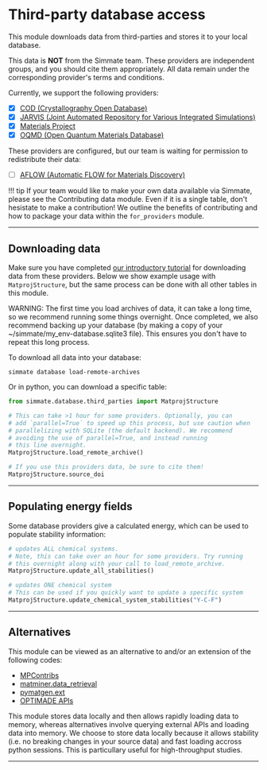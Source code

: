 
# Third-party database access

This module downloads data from third-parties and stores it to your local database.

This data is **NOT** from the Simmate team. These providers are independent groups, and you should cite them appropriately. All data remain under the corresponding provider's terms and conditions.

Currently, we support the following providers:

- [x] [COD (Crystallography Open Database)](http://www.crystallography.net/cod/)
- [x] [JARVIS (Joint Automated Repository for Various Integrated Simulations)](https://jarvis.nist.gov/)
- [x] [Materials Project](https://materialsproject.org/)
- [x] [OQMD (Open Quantum Materials Database)](http://oqmd.org/)

These providers are configured, but our team is waiting for permission to redistribute their data:

- [ ] [AFLOW (Automatic FLOW for Materials Discovery)](http://www.aflowlib.org/)

!!! tip
    If your team would like to make your own data available via Simmate, please see the Contributing data module. Even if it is a single table, don't hesistate to make a contribution! We outline the benefits of contributing and how to package your data within the `for_providers` module.

----------------------------------------------------------------------

## Downloading data

Make sure you have completed [our introductory tutorial](/getting_started/access_the_database/access_thirdparty_data/) for downloading data from these providers. Below we show example usage with `MatprojStructure`, but the same process can be done with all other tables in this module.

WARNING: The first time you load archives of data, it can take a long time, so we recommend running some things overnight. Once completed, we also recommend backing up your database (by making a copy of your ~/simmate/my_env-database.sqlite3 file). This ensures you don't have to repeat this long process.

To download all data into your database:

```shell
simmate database load-remote-archives
```

Or in python, you can download a specific table:

``` python
from simmate.database.third_parties import MatprojStructure

# This can take >1 hour for some providers. Optionally, you can
# add `parallel=True` to speed up this process, but use caution when 
# parallelizing with SQLite (the default backend). We recommend 
# avoiding the use of parallel=True, and instead running
# this line overnight.
MatprojStructure.load_remote_archive()

# If you use this providers data, be sure to cite them!
MatprojStructure.source_doi
```

----------------------------------------------------------------------

## Populating energy fields

Some database providers give a calculated energy, which can be used to populate stability information:

``` python
# updates ALL chemical systems.
# Note, this can take over an hour for some providers. Try running 
# this overnight along with your call to load_remote_archive.
MatprojStructure.update_all_stabilities()

# updates ONE chemical system
# This can be used if you quickly want to update a specific system
MatprojStructure.update_chemical_system_stabilities("Y-C-F")
```

----------------------------------------------------------------------

## Alternatives

This module can be viewed as an alternative to and/or an extension of the following codes:

- [MPContribs](https://github.com/materialsproject/MPContribs)
- [matminer.data_retrieval](https://matminer.readthedocs.io/en/latest/matminer.data_retrieval.html)
- [pymatgen.ext](https://pymatgen.org/pymatgen.ext.html)
- [OPTIMADE APIs](http://www.optimade.org/)

This module stores data locally and then allows rapidly loading data to memory, whereas alternatives involve querying external APIs and loading data into memory. We choose to store data locally because it allows stability (i.e. no breaking changes in your source data) and fast loading accross python sessions. This is particullary useful for high-throughput studies.

----------------------------------------------------------------------
